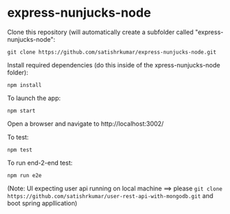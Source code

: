 express-nunjucks-node
================


Clone this repository (will automatically create a subfolder called "express-nunjucks-node": 

`git clone https://github.com/satishrkumar/express-nunjucks-node.git`

Install required dependencies (do this inside of the xpress-nunjucks-node folder): 

`npm install`

To launch the app: 

`npm start`

Open a browser and navigate to http://localhost:3002/

To test: 

`npm test`

To run end-2-end test: 

`npm run e2e` 

(Note: UI expecting user api running on local machine ==> please `git clone https://github.com/satishrkumar/user-rest-api-with-mongodb.git` and boot spring appllication) 


